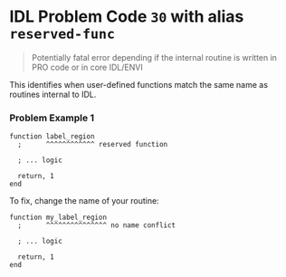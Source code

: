 # IDL Problem Code `30` with alias `reserved-func`

> Potentially fatal error depending if the internal routine is written in PRO code or in core IDL/ENVI

This identifies when user-defined functions match the same name as routines internal to IDL.

### Problem Example 1

```idl{1,2}
function label_region
  ;      ^^^^^^^^^^^^ reserved function

  ; ... logic

  return, 1
end
```

To fix, change the name of your routine:

```idl{1,2}
function my_label_region
  ;      ^^^^^^^^^^^^^^^ no name conflict

  ; ... logic

  return, 1
end
```
